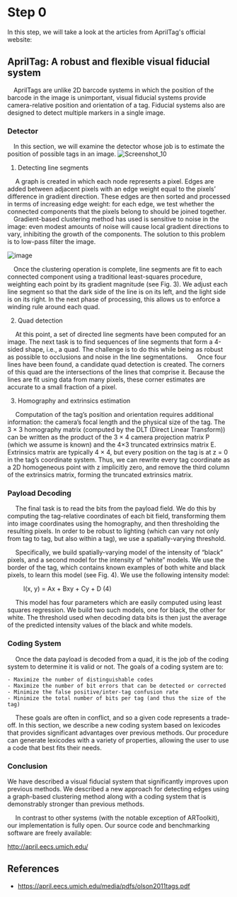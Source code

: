 # Step 0

In this step, we will take a look at the articles from AprilTag's official website:

## AprilTag: A robust and flexible visual fiducial system
  
  &emsp;AprilTags are unlike 2D barcode systems in which the position of the barcode in the image is unimportant, visual fiducial systems provide camera-relative position and orientation of a tag. Fiducial systems also are designed to detect multiple markers in a single image.

### Detector
  
  &emsp;In this section, we will examine the detector whose job is to estimate the position of possible tags in an image.
![Screenshot_10](https://user-images.githubusercontent.com/49456613/121805023-f2a13300-cc51-11eb-8ad9-4374cf5761b4.jpg)

1. Detecting line segments
  
  &emsp; A graph is created in which each node represents a pixel. Edges are added between adjacent pixels with an edge weight equal to the pixels’ difference in gradient direction. These edges are then sorted and processed in terms of increasing edge weight: for each edge, we test whether the connected components that the pixels belong to should be joined together. 
  &emsp;Gradient-based clustering method has used is sensitive to noise in the image: even modest amounts of noise will cause local gradient directions to vary, inhibiting the growth of the components. The solution to this problem is to low-pass filter the image.
  
  ![image](https://user-images.githubusercontent.com/49456613/121805136-7a873d00-cc52-11eb-8642-59b659e65f07.png)
    
  &emsp;Once the clustering operation is complete, line segments are fit to each connected component using a traditional least-squares procedure, weighting each point by its gradient magnitude (see Fig. 3). We adjust each line segment so that the dark side of the line is on its left, and the light side is on its right. In the next phase of processing, this allows us to enforce a winding rule around each quad.

2. Quad detection
  
  &emsp; At this point, a set of directed line segments have been computed for an image. The next task is to find sequences of line segments that form a 4-sided shape, i.e., a quad. The challenge is to do this while being as robust as possible to occlusions and noise in the line segmentations.
  &emsp; Once four lines have been found, a candidate quad detection is created. The corners of this quad are the intersections of the lines that comprise it. Because the lines are fit using data from many pixels, these corner estimates are accurate to a small fraction of a pixel.
  
3. Homography and extrinsics estimation
    
  &emsp; Computation of the tag’s position and orientation requires additional information: the camera’s focal length and the physical size of the tag. The 3 × 3 homography matrix (computed by the DLT (Direct Linear Transform)) can be written as the product of the 3 × 4 camera projection matrix P (which we assume is known) and the 4×3 truncated extrinsics matrix E. Extrinsics matrix are typically 4 × 4, but every position on the tag is at z = 0 in the tag’s coordinate system. Thus, we can rewrite every tag coordinate as a 2D homogeneous point with z implicitly zero, and remove the third column of the extrinsics matrix, forming the truncated extrinsics matrix.
  
### Payload Decoding
  &emsp; The final task is to read the bits from the payload field. We do this by computing the tag-relative coordinates of each bit field, transforming them into image coordinates using the homography, and then thresholding the resulting pixels. In order to be robust to lighting (which can vary not only from tag to tag, but also within a tag), we use a spatially-varying threshold.
  
  &emsp; Specifically, we build spatially-varying model of the intensity of “black” pixels, and a second model for the intensity of “white” models. We use the border of the tag, which contains known examples of both white and black pixels, to learn this model (see Fig. 4). We use the following intensity model:
    
  &emsp; &emsp; I(x, y) = Ax + Bxy + Cy + D (4)
    
    
  &emsp; This model has four parameters which are easily computed using least squares regression. We build two such models, one for black, the other for white. The threshold used when decoding data bits is then just the average of the predicted intensity values of the black and white models.


### Coding System
  &emsp; Once the data payload is decoded from a quad, it is the job of the coding system to determine it is valid or not. The goals of a coding system are to:
      
    - Maximize the number of distinguishable codes  
    - Maximize the number of bit errors that can be detected or corrected
    - Minimize the false positive/inter-tag confusion rate
    - Minimize the total number of bits per tag (and thus the size of the tag)
  &emsp; These goals are often in conflict, and so a given code represents a trade-off. In this section, we describe a new coding system based on lexicodes that provides significant advantages over previous methods. Our procedure can generate lexicodes with a variety of properties, allowing the user to use a code that best fits their needs.
  
### Conclusion

  We have described a visual fiducial system that significantly improves upon previous methods. We described a new approach for detecting edges using a graph-based clustering method along with a coding system that is demonstrably stronger than previous methods.
    
  &emsp; In contrast to other systems (with the notable exception of ARToolkit), our implementation is fully open. Our source code and benchmarking software are freely available:
  
  http://april.eecs.umich.edu/
  
  
## References 
* https://april.eecs.umich.edu/media/pdfs/olson2011tags.pdf
